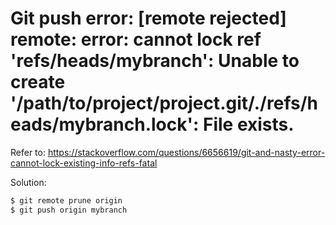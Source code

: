 # Git push error:  [remote rejected] remote: error: cannot lock ref 'refs/heads/mybranch': Unable to create '/path/to/project/project.git/./refs/heads/mybranch.lock': File exists.

Refer to: https://stackoverflow.com/questions/6656619/git-and-nasty-error-cannot-lock-existing-info-refs-fatal

Solution:
```sh
$ git remote prune origin
$ git push origin mybranch
```